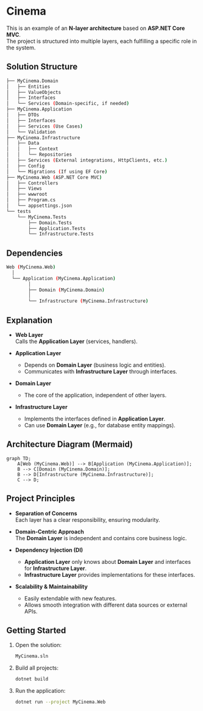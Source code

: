# Cinema

This is an example of an **N-layer architecture** based on **ASP.NET Core MVC**.  
The project is structured into multiple layers, each fulfilling a specific role in the system.

## Solution Structure

```bash
├── MyCinema.Domain
│   ├── Entities
│   ├── ValueObjects
│   ├── Interfaces
│   └── Services (Domain-specific, if needed)
├── MyCinema.Application
│   ├── DTOs
│   ├── Interfaces
│   ├── Services (Use Cases)
│   └── Validation
├── MyCinema.Infrastructure
│   ├── Data
│   │   ├── Context
│   │   └── Repositories
│   ├── Services (External integrations, HttpClients, etc.)
│   ├── Config
│   └── Migrations (If using EF Core)
├── MyCinema.Web (ASP.NET Core MVC)
│   ├── Controllers
│   ├── Views
│   ├── wwwroot
│   ├── Program.cs
│   └── appsettings.json
└── tests
    └── MyCinema.Tests
        ├── Domain.Tests
        ├── Application.Tests
        └── Infrastructure.Tests
```

## Dependencies

```bash
Web (MyCinema.Web)
  │
  └── Application (MyCinema.Application)
        │
        ├── Domain (MyCinema.Domain)
        │
        └── Infrastructure (MyCinema.Infrastructure)
```

## Explanation

- **Web Layer**  
  Calls the **Application Layer** (services, handlers).

- **Application Layer**  
  - Depends on **Domain Layer** (business logic and entities).  
  - Communicates with **Infrastructure Layer** through interfaces.

- **Domain Layer**  
  - The core of the application, independent of other layers.

- **Infrastructure Layer**  
  - Implements the interfaces defined in **Application Layer**.  
  - Can use **Domain Layer** (e.g., for database entity mappings).

## Architecture Diagram (Mermaid)

```mermaid
graph TD;
    A[Web (MyCinema.Web)] --> B[Application (MyCinema.Application)];
    B --> C[Domain (MyCinema.Domain)];
    B --> D[Infrastructure (MyCinema.Infrastructure)];
    C --> D;
```

## Project Principles

- **Separation of Concerns**  
  Each layer has a clear responsibility, ensuring modularity.

- **Domain-Centric Approach**  
  The **Domain Layer** is independent and contains core business logic.

- **Dependency Injection (DI)**  
  - **Application Layer** only knows about **Domain Layer** and interfaces for **Infrastructure Layer**.  
  - **Infrastructure Layer** provides implementations for these interfaces.

- **Scalability & Maintainability**  
  - Easily extendable with new features.  
  - Allows smooth integration with different data sources or external APIs.

## Getting Started

1. Open the solution:  
   ```bash
   MyCinema.sln
   ```

2. Build all projects:  
   ```bash
   dotnet build
   ```

3. Run the application:  
   ```bash
   dotnet run --project MyCinema.Web
   ```
